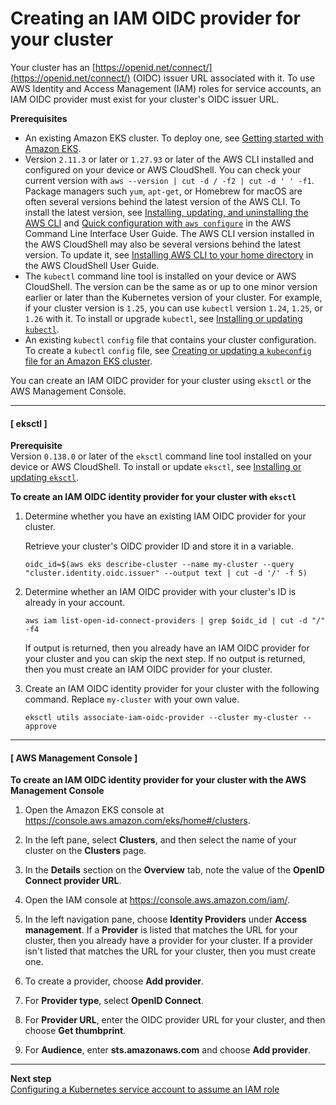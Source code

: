 # Creating an IAM OIDC provider for your cluster<a name="enable-iam-roles-for-service-accounts"></a>

Your cluster has an [https://openid.net/connect/](https://openid.net/connect/) \(OIDC\) issuer URL associated with it\. To use AWS Identity and Access Management \(IAM\) roles for service accounts, an IAM OIDC provider must exist for your cluster's OIDC issuer URL\.

**Prerequisites**
+ An existing Amazon EKS cluster\. To deploy one, see [Getting started with Amazon EKS](getting-started.md)\.
+ Version `2.11.3` or later or `1.27.93` or later of the AWS CLI installed and configured on your device or AWS CloudShell\. You can check your current version with `aws --version | cut -d / -f2 | cut -d ' ' -f1`\. Package managers such `yum`, `apt-get`, or Homebrew for macOS are often several versions behind the latest version of the AWS CLI\. To install the latest version, see [ Installing, updating, and uninstalling the AWS CLI](https://docs.aws.amazon.com/cli/latest/userguide/cli-chap-install.html) and [Quick configuration with `aws configure`](https://docs.aws.amazon.com/cli/latest/userguide/cli-configure-quickstart.html#cli-configure-quickstart-config) in the AWS Command Line Interface User Guide\. The AWS CLI version installed in the AWS CloudShell may also be several versions behind the latest version\. To update it, see [ Installing AWS CLI to your home directory](https://docs.aws.amazon.com/cloudshell/latest/userguide/vm-specs.html#install-cli-software) in the AWS CloudShell User Guide\.
+ The `kubectl` command line tool is installed on your device or AWS CloudShell\. The version can be the same as or up to one minor version earlier or later than the Kubernetes version of your cluster\. For example, if your cluster version is `1.25`, you can use `kubectl` version `1.24`, `1.25`, or `1.26` with it\. To install or upgrade `kubectl`, see [Installing or updating `kubectl`](install-kubectl.md)\.
+ An existing `kubectl` `config` file that contains your cluster configuration\. To create a `kubectl` `config` file, see [Creating or updating a `kubeconfig` file for an Amazon EKS cluster](create-kubeconfig.md)\.

You can create an IAM OIDC provider for your cluster using `eksctl` or the AWS Management Console\.

------
#### [ eksctl ]

**Prerequisite**  
Version `0.138.0` or later of the `eksctl` command line tool installed on your device or AWS CloudShell\. To install or update `eksctl`, see [Installing or updating `eksctl`](eksctl.md)\.

**To create an IAM OIDC identity provider for your cluster with `eksctl`**

1. Determine whether you have an existing IAM OIDC provider for your cluster\.

   Retrieve your cluster's OIDC provider ID and store it in a variable\.

   ```
   oidc_id=$(aws eks describe-cluster --name my-cluster --query "cluster.identity.oidc.issuer" --output text | cut -d '/' -f 5)
   ```

1. Determine whether an IAM OIDC provider with your cluster's ID is already in your account\.

   ```
   aws iam list-open-id-connect-providers | grep $oidc_id | cut -d "/" -f4
   ```

   If output is returned, then you already have an IAM OIDC provider for your cluster and you can skip the next step\. If no output is returned, then you must create an IAM OIDC provider for your cluster\.

1. Create an IAM OIDC identity provider for your cluster with the following command\. Replace `my-cluster` with your own value\.

   ```
   eksctl utils associate-iam-oidc-provider --cluster my-cluster --approve
   ```

------
#### [ AWS Management Console ]<a name="create-oidc-console"></a>

**To create an IAM OIDC identity provider for your cluster with the AWS Management Console**

1. Open the Amazon EKS console at [https://console\.aws\.amazon\.com/eks/home\#/clusters](https://console.aws.amazon.com/eks/home#/clusters)\.

1. In the left pane, select **Clusters**, and then select the name of your cluster on the **Clusters** page\.

1. In the **Details** section on the **Overview** tab, note the value of the **OpenID Connect provider URL**\.

1. Open the IAM console at [https://console\.aws\.amazon\.com/iam/](https://console.aws.amazon.com/iam/)\.

1. In the left navigation pane, choose **Identity Providers** under **Access management**\. If a **Provider** is listed that matches the URL for your cluster, then you already have a provider for your cluster\. If a provider isn't listed that matches the URL for your cluster, then you must create one\.

1. To create a provider, choose **Add provider**\.

1. For **Provider type**, select **OpenID Connect**\.

1. For **Provider URL**, enter the OIDC provider URL for your cluster, and then choose **Get thumbprint**\.

1. For **Audience**, enter **sts\.amazonaws\.com** and choose **Add provider**\.

------

**Next step**  
[Configuring a Kubernetes service account to assume an IAM role](associate-service-account-role.md)